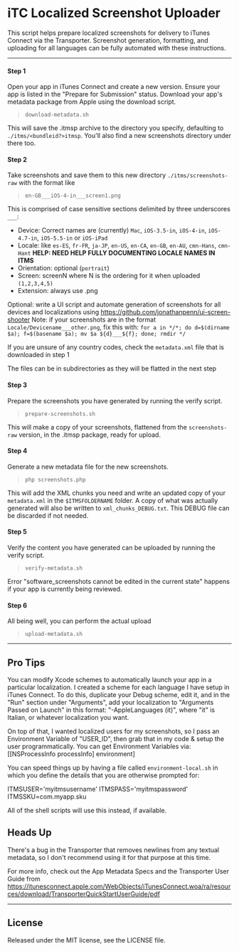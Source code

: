 iTC Localized Screenshot Uploader
=================================

This script helps prepare localized screenshots for delivery to iTunes Connect via the Transporter. Screenshot generation, formatting, and uploading for all languages can be fully automated with these instructions.

***

#### Step 1
Open your app in iTunes Connect and create a new version. Ensure your app is listed in the "Prepare for Submission" status. Download your app's metadata package from Apple using the download script. 

 > `download-metadata.sh`

This will save the .itmsp archive to the directory you specify, defaulting to `./itms/<bundleid?>itmsp`. You'll also find a new screenshots directory under there too.

#### Step 2
Take screenshots and save them to this new directory `./itms/screenshots-raw` with the format like

 > `en-GB___iOS-4-in___screen1.png`

This is comprised of case sensitive sections delimited by three underscores `___`:

 - Device: Correct names are (currently) `Mac`, `iOS-3.5-in`, `iOS-4-in`, `iOS-4.7-in`, `iOS-5.5-in` or `iOS-iPad`
 - Locale: like `es-ES`, `fr-FR`, `ja-JP`, `en-US`, `en-CA`, `en-GB`, `en-AU`, `cmn-Hans`, `cmn-Hant` **HELP: NEED HELP FULLY DOCUMENTING LOCALE NAMES IN ITMS**
 - Orientation: optional (`portrait`)
 - Screen: screenN where N is the ordering for it when uploaded `(1,2,3,4,5)`
 - Extension: always use .png 

Optional: write a UI script and automate generation of screenshots for all devices and localizations using https://github.com/jonathanpenn/ui-screen-shooter Note: if your screenshots are in the format `Locale/Devicename___other.png`, fix this with: `for a in */*; do d=$(dirname $a); f=$(basename $a); mv $a ${d}___${f}; done; rmdir */`

If you are unsure of any country codes, check the `metadata.xml` file that is downloaded in step 1

The files can be in subdirectories as they will be flatted in the next step

#### Step 3
Prepare the screenshots you have generated by running the verify script.

> `prepare-screenshots.sh`

This will make a copy of your screenshots, flattened from the `screenshots-raw` version, in the .itmsp package, ready for upload.

#### Step 4
Generate a new metadata file for the new screenshots.

> `php screenshots.php`

This will add the XML chunks you need and write an updated copy of your `metadata.xml` in the `$ITMSFOLDERNAME` folder. 
A copy of what was actually generated will also be written to `xml_chunks_DEBUG.txt`. This DEBUG file can be discarded if not needed.

#### Step 5
Verify the content you have generated can be uploaded by running the verify script.

> `verify-metadata.sh`
    
Error "software_screenshots cannot be edited in the current state" happens if your app is currently being reviewed.

#### Step 6
All being well, you can perform the actual upload

> `upload-metadata.sh`

-----------------

## Pro Tips
You can modify Xcode schemes to automatically launch your app in a particular localization. I created a scheme for each language I have setup in iTunes Connect. To do this, duplicate your Debug scheme, edit it, and in the "Run" section under "Arguments", add your localization to "Arguments Passed on Launch" in this format: "-AppleLanguages (it)", where "it" is Italian, or whatever localization you want.

On top of that, I wanted localized users for my screenshots, so I pass an Environment Variable of "USER_ID", then grab that in my code & setup the user programmatically. You can get Environment Variables via:
[[NSProcessInfo processInfo] environment]

You can speed things up by having a file called `environment-local.sh` in which you define the details that you are otherwise prompted for:

ITMSUSER='myitmsusername'
ITMSPASS='myitmspassword'
ITMSSKU=com.myapp.sku

All of the shell scripts will use this instead, if available.

## Heads Up

There's a bug in the Transporter that removes newlines from any textual metadata, so I don't recommend using it for that purpose at this time.

For more info, check out the App Metadata Specs and the Transporter User Guide from https://itunesconnect.apple.com/WebObjects/iTunesConnect.woa/ra/resources/download/TransporterQuickStartUserGuide/pdf

------------------

## License
Released under the MIT license, see the LICENSE file.

